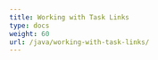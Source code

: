 ```yaml
---
title: Working with Task Links
type: docs
weight: 60
url: /java/working-with-task-links/
---
```

